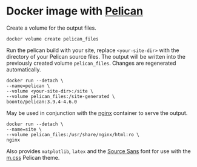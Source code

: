 # Docker image with [Pelican](https://blog.getpelican.com/)

Create a volume for the output files.
```
docker volume create pelican_files
```
Run the pelican build with your site, replace `<your-site-dir>` with the directory of your Pelican source files. The output will be written into the previously created volume `pelican_files`. Changes are regenerated automatically.
```
docker run --detach \
--name=pelican \
--volume <your-site-dir>:/site \
--volume pelican_files:/site-generated \
boonto/pelican:3.9.4-4.6.0
```
May be used in conjunction with the [nginx](https://hub.docker.com/_/nginx) container to serve the output.
```
docker run --detach \
--name=site \
--volume pelican_files:/usr/share/nginx/html:ro \
nginx
```
Also provides `matplotlib`, `latex` and the [Source Sans](https://github.com/adobe-fonts/source-sans) font for use with the [m.css](https://mcss.mosra.cz/themes/pelican/) Pelican theme.